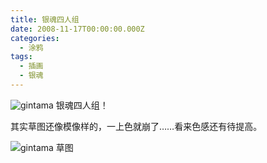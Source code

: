 ```yaml
---
title: 银魂四人组
date: 2008-11-17T00:00:00.000Z
categories:
  - 涂鸦
tags:
  - 插画
  - 银魂
---
```

![gintama](https://media.kaerozhi.com/2025/06/92294131461b00b38f2db7a917b3197a.webp "gintama")
银魂四人组！

<!-- more -->

其实草图还像模像样的，一上色就崩了……看来色感还有待提高。

![gintama 草图](https://media.kaerozhi.com/2025/06/3a9c4c359eed29ad64b401a195f7da86.webp)
